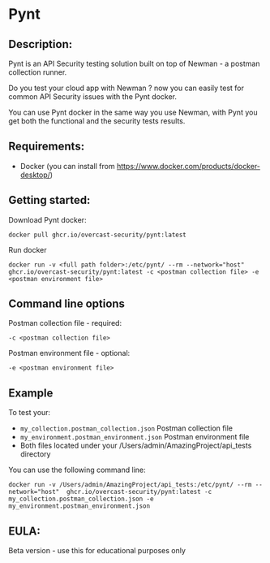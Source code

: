 # Pynt

## Description:
Pynt is an API Security testing solution built on top of Newman - a postman collection runner.

Do you test your cloud app with Newman ? now you can easily test for common API Security issues with the Pynt docker.

You can use Pynt docker in the same way you use Newman, with Pynt you get both the functional and the security tests results.

## Requirements:
- Docker (you can install from https://www.docker.com/products/docker-desktop/)

## Getting started:

Download Pynt docker:

```
docker pull ghcr.io/overcast-security/pynt:latest
```
  
Run docker

```
docker run -v <full path folder>:/etc/pynt/ --rm --network="host" ghcr.io/overcast-security/pynt:latest -c <postman collection file> -e <postman environment file>
```

## Command line options

Postman collection file - required:
```
-c <postman collection file>
```

Postman environment file - optional:
```
-e <postman environment file>
```

## Example

To test your:
- `my_collection.postman_collection.json` Postman collection file
- `my_environment.postman_environment.json` Postman environment file
- Both files located under your /Users/admin/AmazingProject/api_tests directory

You can use the following command line:
```
docker run -v /Users/admin/AmazingProject/api_tests:/etc/pynt/ --rm --network="host"  ghcr.io/overcast-security/pynt:latest -c my_collection.postman_collection.json -e my_environment.postman_environment.json
```

## EULA:
Beta version - use this for educational purposes only
